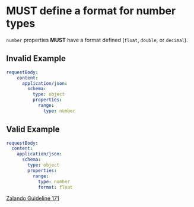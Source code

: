 # **MUST** define a format for number types

`number` properties **MUST** have a format defined (`float`, `double`, or `decimal`).

## Invalid Example

```yaml
requestBody:
    content:
      application/json:
        schema:
          type: object
          properties:
            range:
              type: number
```

## Valid Example

```yaml
requestBody:
  content:
    application/json:
      schema:
        type: object
        properties:
          range:
            type: number
            format: float
```

[Zalando Guideline 171][1]

[1]: https://opensource.zalando.com/restful-api-guidelines/#171
